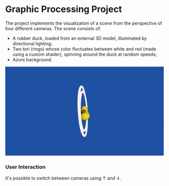# Graphic Processing Project

The project implements the visualization of a scene from the perspective of four different cameras. The scene consists of:

- A rubber duck, loaded from an external 3D model, illuminated by directional lighting;
- Two tori (rings) whose color fluctuates between white and red (made using a custom shader), spinning around the duck at random speeds;
- Azure background.

![Example of execution](img/example.gif)

### User Interaction

It's possible to switch between cameras using ↑ and ↓.
